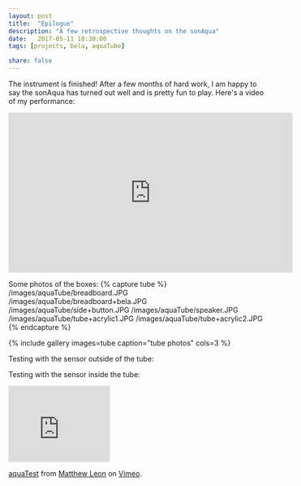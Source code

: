 ```yaml
---
layout: post
title:  "Epilogue"
description: "A few retrospective thoughts on the sonAqua"
date:   2017-05-11 18:30:00
tags: [projects, bela, aquaTube]

share: false
---
```


The instrument is finished! After a few months of hard work, I am happy to say the sonAqua has turned out well and is pretty fun to play. Here's a video of my performance: 

<iframe width="560" height="315" src="https://www.youtube.com/embed/Yg5rCR0JHl0" frameborder="0" allowfullscreen></iframe>



Some photos of the boxes:
{% capture tube %}
  /images/aquaTube/breadboard.JPG
  /images/aquaTube/breadboard+bela.JPG
  /images/aquaTube/side+button.JPG
  /images/aquaTube/speaker.JPG
  /images/aquaTube/tube+acrylic1.JPG
  /images/aquaTube/tube+acrylic2.JPG        
{% endcapture %}

{% include gallery images=tube caption="tube photos" cols=3 %}

Testing with the sensor outside of the tube:



Testing with the sensor inside the tube:

<iframe src="https://player.vimeo.com/video/214538346?title=0&byline=0&portrait=0" width="200" height="150" frameborder="0" webkitallowfullscreen mozallowfullscreen allowfullscreen></iframe>
<p><a href="https://vimeo.com/214538346">aquaTest</a> from <a href="https://vimeo.com/user65579286">Matthew Leon</a> on <a href="https://vimeo.com">Vimeo</a>.</p>





